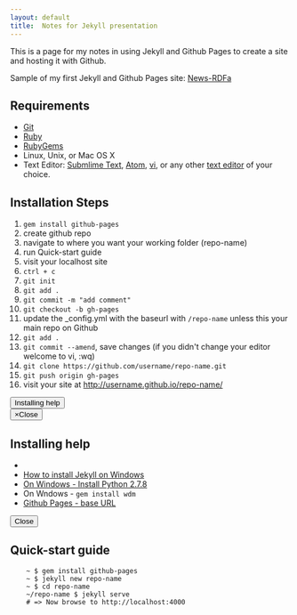 ```yaml
---
layout: default
title:  Notes for Jekyll presentation
---
```


This is a page for my notes in using Jekyll and Github Pages to create a site and hosting it with Github.

Sample of my first Jekyll and Github Pages site: [News-RDFa](https://github.com/shawnthompson/news-rdfa)

## Requirements
- [Git](http://git-scm.com/)
- [Ruby](https://www.ruby-lang.org/en/)
- [RubyGems](https://rubygems.org/)
- Linux, Unix, or Mac OS X
- Text Editor: [Submlime Text](http://www.sublimetext.com/), [Atom](https://atom.io/), [vi](http://ex-vi.sourceforge.net/), or any other [text editor](http://en.wikipedia.org/wiki/List_of_text_editors) of your choice.

## Installation Steps

1. `gem install github-pages`
2. create github repo
3. navigate to where you want your working folder (repo-name)
4. run Quick-start guide
5. visit your localhost site
6. `ctrl + c`
7. `git init`
8. `git add .`
9. `git commit -m "add comment"`
10. `git checkout -b gh-pages`
11. update the _config.yml with the baseurl with `/repo-name` unless this your main repo on Github
12. `git add .`
13. `git commit --amend`, save changes (if you didn't change your editor welcome to vi, :wq)
14. `git clone https://github.com/username/repo-name.git`
15. `git push origin gh-pages`
16. visit your site at http://username.github.io/repo-name/

<!-- Button trigger modal -->
<button class="btn btn-primary" data-toggle="modal" data-target="#myModal">
  Installing help
</button>

<!-- Modal -->
<div class="modal fade" id="myModal" tabindex="-1" role="dialog" aria-labelledby="myModalLabel" aria-hidden="true">
  <div class="modal-dialog">
    <div class="modal-content">
      <div class="modal-header">
        <button type="button" class="close" data-dismiss="modal"><span aria-hidden="true">&times;</span><span class="sr-only">Close</span></button>
        <h2 class="modal-title" id="myModalLabel">Installing help</h2>
      </div>
      <div class="modal-body">
		<ul>
			<li><code></code></li>
			<li><a href="http://minimaldev.com/how-to-install-jekyll-on-windows/">How to install Jekyll on Windows</a></li>
      <li><a href="https://www.python.org/downloads/">On Windows - Install Python 2.7.8</a></li>
      <li>On Wndows - <code>gem install wdm</code></li>
      <li><a href="http://jekyllrb.com/docs/github-pages/#project-page-url-structure">Github Pages - base URL</a></li>
		</ul>
      </div>
      <div class="modal-footer">
        <button type="button" class="btn btn-default" data-dismiss="modal">Close</button>
      </div>
    </div>
  </div>
</div>


## Quick-start guide

```
	~ $ gem install github-pages
	~ $ jekyll new repo-name
	~ $ cd repo-name
	~/repo-name $ jekyll serve
	# => Now browse to http://localhost:4000
```

